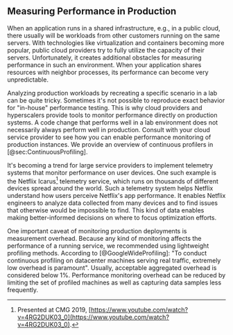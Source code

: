 

## Measuring Performance in Production

When an application runs in a shared infrastructure, e.g., in a public cloud, there usually will be workloads from other customers running on the same servers. With technologies like virtualization and containers becoming more popular, public cloud providers try to fully utilize the capacity of their servers. Unfortunately, it creates additional obstacles for measuring performance in such an environment. When your application shares resources with neighbor processes, its performance can become very unpredictable.

Analyzing production workloads by recreating a specific scenario in a lab can be quite tricky. Sometimes it's not possible to reproduce exact behavior for "in-house" performance testing. This is why cloud providers and hyperscalers provide tools to monitor performance directly on production systems. A code change that performs well in a lab environment does not necessarily always perform well in production. Consult with your cloud service provider to see how you can enable performance monitoring of production instances. We provide an overview of continuous profilers in [@sec:ContinuousProfiling].

It's becoming a trend for large service providers to implement telemetry systems that monitor performance on user devices. One such example is the Netflix Icarus[^1] telemetry service, which runs on thousands of different devices spread around the world. Such a telemetry system helps Netflix understand how users perceive Netflix's app performance. It enables Netflix engineers to analyze data collected from many devices and to find issues that otherwise would be impossible to find. This kind of data enables making better-informed decisions on where to focus optimization efforts.

One important caveat of monitoring production deployments is measurement overhead. Because any kind of monitoring affects the performance of a running service, we recommended using lightweight profiling methods. According to [@GoogleWideProfiling]: "To conduct continuous profiling on datacenter machines serving real traffic, extremely low overhead is paramount". Usually, acceptable aggregated overhead is considered below 1%. Performance monitoring overhead can be reduced by limiting the set of profiled machines as well as capturing data samples less frequently.

[^1]: Presented at CMG 2019, [https://www.youtube.com/watch?v=4RG2DUK03_0](https://www.youtube.com/watch?v=4RG2DUK03_0).
